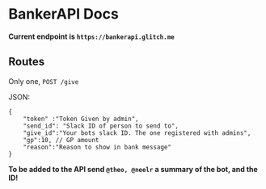 # BankerAPI Docs

**Current endpoint is `https://bankerapi.glitch.me`**

## Routes

Only one, `POST /give`

JSON:
```
{
	"token" :"Token Given by admin",
	"send_id": "Slack ID of person to send to",
	"give_id":"Your bots slack ID. The one registered with admins",
	"gp":10, // GP amount
	"reason":"Reason to show in bank message"
}
```

**To be added to the API send `@theo, @neelr` a summary of the bot, and the ID!**
